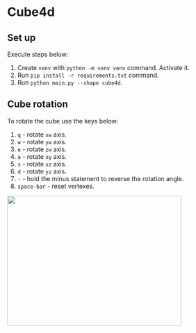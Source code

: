 # Cube4d

## Set up
Execute steps below:
1. Create `venv` with `python -m venv venv` command. Activate it. 
2. Run `pip install -r requirements.txt` command. 
3. Run `python main.py --shape cube4d`.

## Cube rotation
To rotate the cube use the keys below:
1. `q` - rotate `xw` axis.
2. `w` - rotate `yw` axis.
3. `e` - rotate `zw` axis.
4. `a` - rotate `xy` axis.
5. `s` - rotate `xz` axis.
6. `d` - rotate `yz` axis.
7. `-` - hold the minus statement to reverse the rotation angle.
8. `space-bar` - reset vertexes.

<img src="https://user-images.githubusercontent.com/48438477/178198636-b368c0e8-4265-438b-bcbc-04f7337cdbf2.jpg" width="400" height="300">
